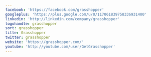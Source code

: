 ```yaml
---
facebook: 'https://facebook.com/grasshopper'
googleplus: 'https://plus.google.com/u/0/117061839758336931400'
linkedin: 'http://linkedin.com/company/grasshopper'
logohandle: grasshopper
sort: grasshopper
title: Grasshopper
twitter: grasshopper
website: 'https://grasshopper.com/'
youtube: 'http://youtube.com/user/GetGrasshopper'
---
```

